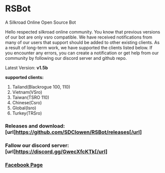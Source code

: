 # RSBot
A Silkroad Online Open Source Bot

Hello respected silkroad online community. You know that previous versions of our bot are only vsro compatible. We have received notifications from many of our users that support should be added to other existing clients. As a result of long-term work, we have supported the clients listed below. If you encounter any errors, you can create a notification or get help from our community by following our discord server and github repo.

Latest Version: **v1.5b**

**supported clients:**

1. Tailand(Blackrogue 100, 110)
2. Vietnam(VSro)
3. Taiwan(TSRO 110)
4. Chinese(Csro)
5. Global(Isro)
6. Turkey(TRSro)

### Releases and download: [url]https://github.com/SDClowen/RSBot/releases[/url]
### Fallow our discord server: [url]https://discord.gg/GwecXfcKTk[/url]
### [Facebook Page]([url]https://www.facebook.com/rsbotofficial/[/url])
